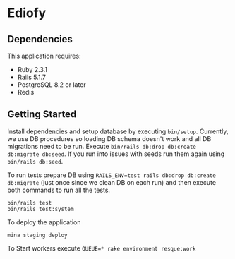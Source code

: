 Ediofy
================

Dependencies
-------------

This application requires:

- Ruby 2.3.1
- Rails 5.1.7
- PostgreSQL 8.2 or later
- Redis

Getting Started
---------------

Install dependencies and setup database by executing `bin/setup`. Currently, we use DB procedures so loading DB schema doesn't work and all DB migrations need to be run. Execute `bin/rails db:drop db:create db:migrate db:seed`. If you run into issues with seeds run them again using `bin/rails db:seed`.

To run tests prepare DB using `RAILS_ENV=test rails db:drop db:create db:migrate` (just once since we clean DB on each run) and then execute both commands to run all the tests.
```
bin/rails test
bin/rails test:system
```


To deploy the application
```
mina staging deploy
```


To Start workers execute `QUEUE=* rake environment resque:work`
